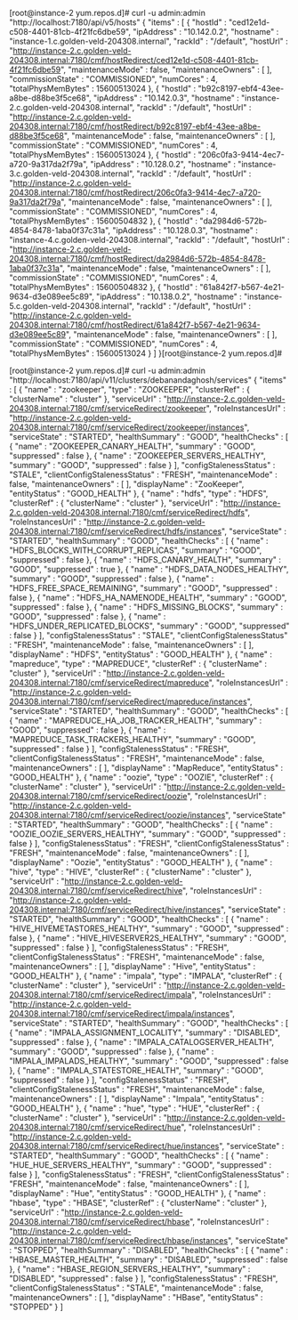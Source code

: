 


[root@instance-2 yum.repos.d]# curl -u admin:admin "http://localhost:7180/api/v5/hosts"
{
  "items" : [ {
    "hostId" : "ced12e1d-c508-4401-81cb-4f21fc6dbe59",
    "ipAddress" : "10.142.0.2",
    "hostname" : "instance-1.c.golden-veld-204308.internal",
    "rackId" : "/default",
    "hostUrl" : "http://instance-2.c.golden-veld-204308.internal:7180/cmf/hostRedirect/ced12e1d-c508-4401-81cb-4f21fc6dbe59",
    "maintenanceMode" : false,
    "maintenanceOwners" : [ ],
    "commissionState" : "COMMISSIONED",
    "numCores" : 4,
    "totalPhysMemBytes" : 15600513024
  }, {
    "hostId" : "b92c8197-ebf4-43ee-a8be-d88be3f5ce68",
    "ipAddress" : "10.142.0.3",
    "hostname" : "instance-2.c.golden-veld-204308.internal",
    "rackId" : "/default",
    "hostUrl" : "http://instance-2.c.golden-veld-204308.internal:7180/cmf/hostRedirect/b92c8197-ebf4-43ee-a8be-d88be3f5ce68",
    "maintenanceMode" : false,
    "maintenanceOwners" : [ ],
    "commissionState" : "COMMISSIONED",
    "numCores" : 4,
    "totalPhysMemBytes" : 15600513024
  }, {
    "hostId" : "206c0fa3-9414-4ec7-a720-9a317da2f79a",
    "ipAddress" : "10.128.0.2",
    "hostname" : "instance-3.c.golden-veld-204308.internal",
    "rackId" : "/default",
    "hostUrl" : "http://instance-2.c.golden-veld-204308.internal:7180/cmf/hostRedirect/206c0fa3-9414-4ec7-a720-9a317da2f79a",
    "maintenanceMode" : false,
    "maintenanceOwners" : [ ],
    "commissionState" : "COMMISSIONED",
    "numCores" : 4,
    "totalPhysMemBytes" : 15600504832
  }, {
    "hostId" : "da2984d6-572b-4854-8478-1aba0f37c31a",
    "ipAddress" : "10.128.0.3",
    "hostname" : "instance-4.c.golden-veld-204308.internal",
    "rackId" : "/default",
    "hostUrl" : "http://instance-2.c.golden-veld-204308.internal:7180/cmf/hostRedirect/da2984d6-572b-4854-8478-1aba0f37c31a",
    "maintenanceMode" : false,
    "maintenanceOwners" : [ ],
    "commissionState" : "COMMISSIONED",
    "numCores" : 4,
    "totalPhysMemBytes" : 15600504832
  }, {
    "hostId" : "61a842f7-b567-4e21-9634-d3e089ee5c89",
    "ipAddress" : "10.138.0.2",
    "hostname" : "instance-5.c.golden-veld-204308.internal",
    "rackId" : "/default",
    "hostUrl" : "http://instance-2.c.golden-veld-204308.internal:7180/cmf/hostRedirect/61a842f7-b567-4e21-9634-d3e089ee5c89",
    "maintenanceMode" : false,
    "maintenanceOwners" : [ ],
    "commissionState" : "COMMISSIONED",
    "numCores" : 4,
    "totalPhysMemBytes" : 15600513024
  } ]
}[root@instance-2 yum.repos.d]# 

[root@instance-2 yum.repos.d]# curl -u admin:admin "http://localhost:7180/api/v11/clusters/debanandaghosh/services"
{
  "items" : [ {
    "name" : "zookeeper",
    "type" : "ZOOKEEPER",
    "clusterRef" : {
      "clusterName" : "cluster"
    },
    "serviceUrl" : "http://instance-2.c.golden-veld-204308.internal:7180/cmf/serviceRedirect/zookeeper",
    "roleInstancesUrl" : "http://instance-2.c.golden-veld-204308.internal:7180/cmf/serviceRedirect/zookeeper/instances",
    "serviceState" : "STARTED",
    "healthSummary" : "GOOD",
    "healthChecks" : [ {
      "name" : "ZOOKEEPER_CANARY_HEALTH",
      "summary" : "GOOD",
      "suppressed" : false
    }, {
      "name" : "ZOOKEEPER_SERVERS_HEALTHY",
      "summary" : "GOOD",
      "suppressed" : false
    } ],
    "configStalenessStatus" : "STALE",
    "clientConfigStalenessStatus" : "FRESH",
    "maintenanceMode" : false,
    "maintenanceOwners" : [ ],
    "displayName" : "ZooKeeper",
    "entityStatus" : "GOOD_HEALTH"
  }, {
    "name" : "hdfs",
    "type" : "HDFS",
    "clusterRef" : {
      "clusterName" : "cluster"
    },
    "serviceUrl" : "http://instance-2.c.golden-veld-204308.internal:7180/cmf/serviceRedirect/hdfs",
    "roleInstancesUrl" : "http://instance-2.c.golden-veld-204308.internal:7180/cmf/serviceRedirect/hdfs/instances",
    "serviceState" : "STARTED",
    "healthSummary" : "GOOD",
    "healthChecks" : [ {
      "name" : "HDFS_BLOCKS_WITH_CORRUPT_REPLICAS",
      "summary" : "GOOD",
      "suppressed" : false
    }, {
      "name" : "HDFS_CANARY_HEALTH",
      "summary" : "GOOD",
      "suppressed" : true
    }, {
      "name" : "HDFS_DATA_NODES_HEALTHY",
      "summary" : "GOOD",
      "suppressed" : false
    }, {
      "name" : "HDFS_FREE_SPACE_REMAINING",
      "summary" : "GOOD",
      "suppressed" : false
    }, {
      "name" : "HDFS_HA_NAMENODE_HEALTH",
      "summary" : "GOOD",
      "suppressed" : false
    }, {
      "name" : "HDFS_MISSING_BLOCKS",
      "summary" : "GOOD",
      "suppressed" : false
    }, {
      "name" : "HDFS_UNDER_REPLICATED_BLOCKS",
      "summary" : "GOOD",
      "suppressed" : false
    } ],
    "configStalenessStatus" : "STALE",
    "clientConfigStalenessStatus" : "FRESH",
    "maintenanceMode" : false,
    "maintenanceOwners" : [ ],
    "displayName" : "HDFS",
    "entityStatus" : "GOOD_HEALTH"
  }, {
    "name" : "mapreduce",
    "type" : "MAPREDUCE",
    "clusterRef" : {
      "clusterName" : "cluster"
    },
    "serviceUrl" : "http://instance-2.c.golden-veld-204308.internal:7180/cmf/serviceRedirect/mapreduce",
    "roleInstancesUrl" : "http://instance-2.c.golden-veld-204308.internal:7180/cmf/serviceRedirect/mapreduce/instances",
    "serviceState" : "STARTED",
    "healthSummary" : "GOOD",
    "healthChecks" : [ {
      "name" : "MAPREDUCE_HA_JOB_TRACKER_HEALTH",
      "summary" : "GOOD",
      "suppressed" : false
    }, {
      "name" : "MAPREDUCE_TASK_TRACKERS_HEALTHY",
      "summary" : "GOOD",
      "suppressed" : false
    } ],
    "configStalenessStatus" : "FRESH",
    "clientConfigStalenessStatus" : "FRESH",
    "maintenanceMode" : false,
    "maintenanceOwners" : [ ],
    "displayName" : "MapReduce",
    "entityStatus" : "GOOD_HEALTH"
  }, {
    "name" : "oozie",
    "type" : "OOZIE",
    "clusterRef" : {
      "clusterName" : "cluster"
    },
    "serviceUrl" : "http://instance-2.c.golden-veld-204308.internal:7180/cmf/serviceRedirect/oozie",
    "roleInstancesUrl" : "http://instance-2.c.golden-veld-204308.internal:7180/cmf/serviceRedirect/oozie/instances",
    "serviceState" : "STARTED",
    "healthSummary" : "GOOD",
    "healthChecks" : [ {
      "name" : "OOZIE_OOZIE_SERVERS_HEALTHY",
      "summary" : "GOOD",
      "suppressed" : false
    } ],
    "configStalenessStatus" : "FRESH",
    "clientConfigStalenessStatus" : "FRESH",
    "maintenanceMode" : false,
    "maintenanceOwners" : [ ],
    "displayName" : "Oozie",
    "entityStatus" : "GOOD_HEALTH"
  }, {
    "name" : "hive",
    "type" : "HIVE",
    "clusterRef" : {
      "clusterName" : "cluster"
    },
    "serviceUrl" : "http://instance-2.c.golden-veld-204308.internal:7180/cmf/serviceRedirect/hive",
    "roleInstancesUrl" : "http://instance-2.c.golden-veld-204308.internal:7180/cmf/serviceRedirect/hive/instances",
    "serviceState" : "STARTED",
    "healthSummary" : "GOOD",
    "healthChecks" : [ {
      "name" : "HIVE_HIVEMETASTORES_HEALTHY",
      "summary" : "GOOD",
      "suppressed" : false
    }, {
      "name" : "HIVE_HIVESERVER2S_HEALTHY",
      "summary" : "GOOD",
      "suppressed" : false
    } ],
    "configStalenessStatus" : "FRESH",
    "clientConfigStalenessStatus" : "FRESH",
    "maintenanceMode" : false,
    "maintenanceOwners" : [ ],
    "displayName" : "Hive",
    "entityStatus" : "GOOD_HEALTH"
  }, {
    "name" : "impala",
    "type" : "IMPALA",
    "clusterRef" : {
      "clusterName" : "cluster"
    },
    "serviceUrl" : "http://instance-2.c.golden-veld-204308.internal:7180/cmf/serviceRedirect/impala",
    "roleInstancesUrl" : "http://instance-2.c.golden-veld-204308.internal:7180/cmf/serviceRedirect/impala/instances",
    "serviceState" : "STARTED",
    "healthSummary" : "GOOD",
    "healthChecks" : [ {
      "name" : "IMPALA_ASSIGNMENT_LOCALITY",
      "summary" : "DISABLED",
      "suppressed" : false
    }, {
      "name" : "IMPALA_CATALOGSERVER_HEALTH",
      "summary" : "GOOD",
      "suppressed" : false
    }, {
      "name" : "IMPALA_IMPALADS_HEALTHY",
      "summary" : "GOOD",
      "suppressed" : false
    }, {
      "name" : "IMPALA_STATESTORE_HEALTH",
      "summary" : "GOOD",
      "suppressed" : false
    } ],
    "configStalenessStatus" : "FRESH",
    "clientConfigStalenessStatus" : "FRESH",
    "maintenanceMode" : false,
    "maintenanceOwners" : [ ],
    "displayName" : "Impala",
    "entityStatus" : "GOOD_HEALTH"
  }, {
    "name" : "hue",
    "type" : "HUE",
    "clusterRef" : {
      "clusterName" : "cluster"
    },
    "serviceUrl" : "http://instance-2.c.golden-veld-204308.internal:7180/cmf/serviceRedirect/hue",
    "roleInstancesUrl" : "http://instance-2.c.golden-veld-204308.internal:7180/cmf/serviceRedirect/hue/instances",
    "serviceState" : "STARTED",
    "healthSummary" : "GOOD",
    "healthChecks" : [ {
      "name" : "HUE_HUE_SERVERS_HEALTHY",
      "summary" : "GOOD",
      "suppressed" : false
    } ],
    "configStalenessStatus" : "FRESH",
    "clientConfigStalenessStatus" : "FRESH",
    "maintenanceMode" : false,
    "maintenanceOwners" : [ ],
    "displayName" : "Hue",
    "entityStatus" : "GOOD_HEALTH"
  }, {
    "name" : "hbase",
    "type" : "HBASE",
    "clusterRef" : {
      "clusterName" : "cluster"
    },
    "serviceUrl" : "http://instance-2.c.golden-veld-204308.internal:7180/cmf/serviceRedirect/hbase",
    "roleInstancesUrl" : "http://instance-2.c.golden-veld-204308.internal:7180/cmf/serviceRedirect/hbase/instances",
    "serviceState" : "STOPPED",
    "healthSummary" : "DISABLED",
    "healthChecks" : [ {
      "name" : "HBASE_MASTER_HEALTH",
      "summary" : "DISABLED",
      "suppressed" : false
    }, {
      "name" : "HBASE_REGION_SERVERS_HEALTHY",
      "summary" : "DISABLED",
      "suppressed" : false
    } ],
    "configStalenessStatus" : "FRESH",
    "clientConfigStalenessStatus" : "STALE",
    "maintenanceMode" : false,
    "maintenanceOwners" : [ ],
    "displayName" : "HBase",
    "entityStatus" : "STOPPED"
  } ]


